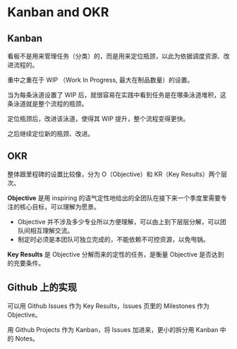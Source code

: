 # Kanban and OKR

## Kanban

看板不是用来管理任务（分类）的，而是用来定位瓶颈，以此为依据调度资源、改进流程的。

重中之重在于 WIP （Work In Progress, 最大在制品数量）的设置。

当为每条泳道设置了 WIP 后，就很容易在实践中看到任务是在哪条泳道堆积，这条泳道就是整个流程的瓶颈。

定位瓶颈后，改进该泳道，使得其 WIP 提升，整个流程变得更快。

之后继续定位新的瓶颈、改进。

## OKR

整体跟里程碑的设置比较像，分为 O（Objective）和 KR（Key Results）两个层次。


**Objective** 是用 inspiring 的语气定性地给出的全团队在接下来一个季度里需要专注的核心目标，可以理解为愿景。

* Objective 并不涉及多少专业所以方便理解，可以由上到下层层分解，可以团队间相互理解交流。
* 制定时必须是本团队可独立完成的，不能依赖不可控资源，以免甩锅。


**Key Results** 是 Objective 分解而来的定性的任务，是衡量 Objective 是否达到的充要条件。

## Github 上的实现

可以用 Github Issues 作为 Key Results，Issues 页里的 Milestones 作为 Objective。

用 Github Projects 作为 Kanban，将 Issues 加进来，更小的拆分用 Kanban 中的 Notes。
